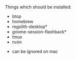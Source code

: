 Things which should be installed:

- btop
- homebrew
- regolith-desktop*
- gnome-session-flashback*
- tmux
- nvim

* can be ignored on mac
